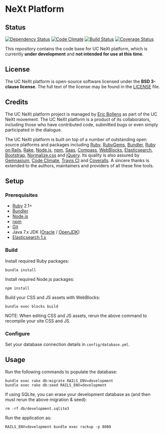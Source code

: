 # NeXt Platform

## Status

[![Dependency Status](https://gemnasium.com/universityofcalifornia/NeXt.png)](https://gemnasium.com/universityofcalifornia/NeXt) [![Code Climate](https://codeclimate.com/github/universityofcalifornia/NeXt.png)](https://codeclimate.com/github/universityofcalifornia/NeXt) [![Build Status](https://travis-ci.org/universityofcalifornia/NeXt.png?branch=master)](https://travis-ci.org/universityofcalifornia/NeXt) [![Coverage Status](https://coveralls.io/repos/universityofcalifornia/NeXt/badge.png?branch=master)](https://coveralls.io/r/universityofcalifornia/NeXt?branch=master)

This repository contains the code base for UC NeXt platform, which is currently **under development** and **not intended for use at this time**.

## License

The UC NeXt platform is open-source software licensed under the **BSD 3-clause license**. The full text of the license may be found in the [LICENSE](https://github.com/universityofcalifornia/NeXt/blob/master/LICENSE.txt) file.

## Credits

The UC NeXt platform project is managed by [Eric Bollens](https://github.com/ebollens) as part of the UC NeXt movement. The UC NeXt platform is a product of its collaborators, including those who have contributed code, submitted bugs or even simply participated in the dialogue.

The UC NeXt platform is built on top of a number of outstanding open source platforms and packages including [Ruby](http://www.ruby-lang.org/), [RubyGems](http://rubygems.org/), [Bundler](http://gembundler.com/), [Ruby on Rails](http://rubyonrails.org/), [Rake](http://rake.rubyforge.org/), [Node.js](http://nodejs.org/), [npm](https://npmjs.org/), [Saas](http://sass-lang.com/), [Compass](http://compass-style.org/), [WebBlocks](http://rubygems.org/gems/web_blocks), [Elasticsearch](http://elasticsearch.org), [Bootstrap](http://getbootstrap.com), [Normalize.css](http://necolas.github.io/normalize.css/) and [jQuery](http://jquery.org). Its quality is also assured by [Gemnasium](https://gemnasium.com/), [Code Climate](https://codeclimate.com/), [Travis CI](https://travis-ci.org) and [Coveralls](https://coveralls.io/). A sincere thanks is extended to the authors, maintainers and providers of all these fine tools.

## Setup

### Prerequisites

* [Ruby](https://www.ruby-lang.org) 2.1+
* [Bundler](http://bundler.io/)
* [Node.js](http://nodejs.org/)
* [npm](https://www.npmjs.org/)
* [Git](http://git-scm.com/)
* Java 7.x JDK ([Oracle](http://www.oracle.com/technetwork/java/javase) / [OpenJDK](http://openjdk.java.net/install/))
* [Elasticsearch 1.x](http://www.elasticsearch.org/)

### Build

Install required Ruby packages:

```
bundle install
```

Install required Node.js packages:

```
npm install
```

Build your CSS and JS assets with WebBlocks:

```
bundle exec blocks build
```

NOTE: When editing CSS and JS assets, rerun the above command to recompile your site CSS and JS.

### Configure

Set your database connection details in `config/database.yml`.

## Usage

Run the following commands to populate the database:

```
bundle exec rake db:migrate RAILS_ENV=development
bundle exec rake db:seed RAILS_ENV=development
```

If using SQLite, you can erase your development database as (and then must rerun the above migration & seed):

```
rm -rf db/development.sqlite3
```

Run the application as:

```
RAILS_ENV=development bundle exec rackup -p 8080
```